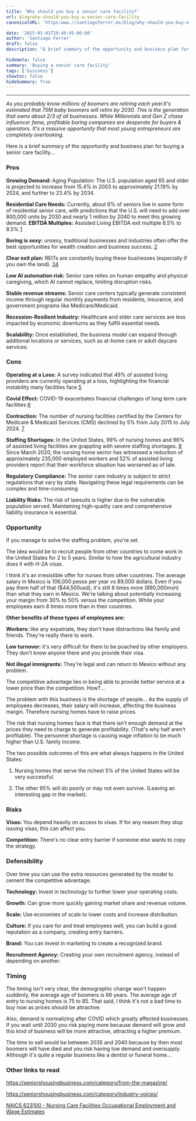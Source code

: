 ```yaml
---
title: 'Why should you buy a senior care facility?'
url: blog/why-should-you-buy-a-senior-care-facility
canonicalURL: 'https:www.//santiagoferrer.mx/blog/why-should-you-buy-a-senior-care-facility'

date: '2025-01-01T20:40:45-06:00'
author: 'Santiago Ferrer'
draft: false
description: "A brief summary of the opportunity and business plan for buying a senior care facility…"

hidemeta: false
summary: 'Buying a senior care facility'
tags: ['business']
showtoc: false
hideSummary: True
---
```

***

*As you probably know millions of boomers are retiring each year. ​​It's estimated that 75M baby boomers will retire by 2030. This is the generation that owns about 2/3 of all businesses. While Millennials and Gen Z chase influencer fame, profitable boring companies are desperate for buyers & operators. It's a massive opportunity that most young entrepreneurs are completely overlooking.*


Here is a brief summary of the opportunity and business plan for buying a senior care facility…

### Pros

**Growing Demand:** Aging Population: The U.S. population aged 65 and older is projected to increase from 15.4% in 2003 to approximately 21.19% by 2024, and further to 23.4% by 2034.

**Residential Care Needs:** Currently, about 6% of seniors live in some form of residential senior care, with predictions that the U.S. will need to add over 800,000 units by 2030 and nearly 1 million by 2040 to meet this growing demand.
**EBITDA Multiples:** Assisted Living EBITDA exit multiple 6.5% to 8.5% [1](https://firstpagesage.com/business/assisted-living-senior-care-ebitda-valuation-multiples-2023-report/)

**Boring is sexy:** unsexy, traditional businesses and industries often offer the best opportunities for wealth creation and business success. [2](https://www.youtube.com/watch?v=WooLbQ9eSyE&ab_channel=GartnerforMarketing)

**Clear exit plan:** REITs are constantly buying these businesses (especially if you own the land). [3](https://seniorshousingbusiness.com/ira-capital-acquires-seniors-housing-community-in-metro-denver-for-40m/)[4](https://seniorhousingnews.com/2024/09/30/brookdale-senior-living-agrees-to-buy-41-leased-communities-for-610m/)

**Low AI automation risk:** Senior care relies on human empathy and physical caregiving, which AI cannot replace, limiting disruption risks.

**Stable revenue streams:** Senior care centers typically generate consistent income through regular monthly payments from residents, insurance, and government programs like Medicare/Medicaid.

**Recession-Resilient Industry:** Healthcare and elder care services are less impacted by economic downturns as they fulfill essential needs.

**Scalability:** Once established, the business model can expand through additional locations or services, such as at-home care or adult daycare services.


### Cons

**Operating at a Loss:** A survey indicated that 49% of assisted living providers are currently operating at a loss, highlighting the financial instability many facilities face [5](https://www.mcknightsseniorliving.com/news/49-percent-of-assisted-living-providers-operating-at-a-loss-survey/)

**Covid Effect:** COVID-19 exacerbates financial challenges of long term care facilities [6](https://www.ahcancal.org/News-and-Communications/Press-Releases/Pages/COVID-19-Exacerbates-Financial-Challenges-Of-Long-Term-Care-Facilities.aspx)

**Contraction:** The number of nursing facilities certified by the Centers for Medicare & Medicaid Services (CMS) declined by 5% from July 2015 to July 2024. [7](https://www.kff.org/medicaid/issue-brief/a-look-at-nursing-facility-characteristics/)

**Staffing Shortages:** In the United States, 99% of nursing homes and 96% of assisted living facilities are grappling with severe staffing shortages. [8](https://agentblog.nationwide.com/commercial-insights/specialty-care/staffing-shortages-create-challenges-for-senior-living-facilities/)
Since March 2020, the nursing home sector has witnessed a reduction of approximately 235,000 employed workers and 52% of assisted living providers report that their workforce situation has worsened as of late.

**Regulatory Compliance:** The senior care industry is subject to strict regulations that vary by state. Navigating these legal requirements can be complex and time-consuming

**Liability Risks:** The risk of lawsuits is higher due to the vulnerable population served. Maintaining high-quality care and comprehensive liability insurance is essential.


### Opportunity

If you manage to solve the staffing problem, you're set. 

The idea would be to recruit people from other countries to come work in the United States for 2 to 5 years. Similar to how the agricultural industry does it with H-2A visas.

I think it's an irresistible offer for nurses from other countries. The average salary in Mexico is 106,000 pesos per year vs 89,000 dollars. Even if you pay them half of that ($44,500usd), it's still 8 times more (890,000mxn) than what they earn in Mexico. We're talking about potentially increasing your margin from 30% to 50% versus the competition. While your employees earn 8 times more than in their countries.

**Other benefits of these types of employees are:**

**Workers:** like any expatriate, they don't have distractions like family and friends. They're really there to work.

**Low turnover:** it's very difficult for them to be poached by other employers. They don't know anyone there and you provide their visa.

**Not illegal immigrants:** They're legal and can return to Mexico without any problem.

The competitive advantage lies in being able to provide better service at a lower price than the competition. How?...

The problem with this business is the shortage of people... As the supply of employees decreases, their salary will increase, affecting the business margin. Therefore nursing homes have to raise prices.

The risk that nursing homes face is that there isn't enough demand at the prices they need to charge to generate profitability. (That's why half aren't profitable). The personnel shortage is causing wage inflation to be much higher than U.S. family income.

The two possible outcomes of this are what always happens in the United States:

1. Nursing homes that serve the richest 5% of the United States will be very successful.

2. The other 95% will do poorly or may not even survive. (Leaving an interesting gap in the market).

### Risks

**Visas:** You depend heavily on access to visas. If for any reason they stop issuing visas, this can affect you.

**Competition:** There's no clear entry barrier if someone else wants to copy the strategy.

### Defensibility

Over time you can use the extra resources generated by the model to cement the competitive advantage.

**Technology:** Invest in technology to further lower your operating costs.

**Growth:** Can grow more quickly gaining market share and revenue volume.

**Scale:** Use economies of scale to lower costs and increase distribution.

**Culture:** If you care for and treat employees well, you can build a good reputation as a company, creating entry barriers.

**Brand:** You can invest in marketing to create a recognized brand.

**Recruitment Agency:** Creating your own recruitment agency, instead of depending on another.

### Timing

The timing isn't very clear, the demographic change won't happen suddenly, the average age of boomers is 66 years. The average age of entry to nursing homes is 75 to 85. That said, I think it's not a bad time to buy now as prices should be attractive.

Also, demand is normalizing after COVID which greatly affected businesses. If you wait until 2030 you risk paying more because demand will grow and this kind of business will be more attractive, attracting a higher premium.

The time to sell would be between 2035 and 2040 because by then most boomers will have died and you risk having low demand and oversupply. Although it's quite a regular business like a dentist or funeral home…

### Other links to read

https://seniorshousingbusiness.com/category/from-the-magazine/ 

https://seniorshousingbusiness.com/category/industry-voices/

[NAICS 623100 - Nursing Care Facilities Occupational Employment and Wage Estimates](https://www.bls.gov/oes/2023/may/naics4_623100.htm)




